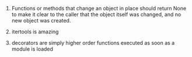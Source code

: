 1. Functions or methods that change an object in place should return None to make it clear to the caller that the object itself was changed, and no new object was created.

2. itertools is amazing

3. decorators are simply higher order functions executed as soon as a module is loaded
